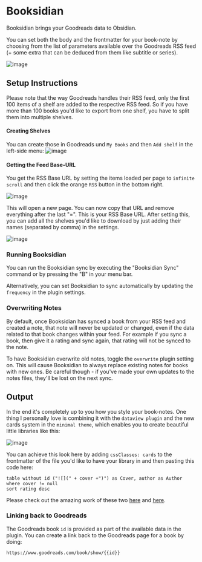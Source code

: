 # Booksidian

Booksidian brings your Goodreads data to Obsidian.

You can set both the body and the frontmatter for your book-note by choosing from the list of parameters available over the Goodreads RSS feed (+ some extra that can be deduced from them like subtitle or series).

![image](https://user-images.githubusercontent.com/46029522/152006018-bfab5d8a-e829-4dbd-b19e-84a9af19e258.png)

## Setup Instructions

Please note that the way Goodreads handles their RSS feed, only the first 100 items of a shelf are added to the respective RSS feed. So if you have more than 100 books you'd like to export from one shelf, you have to split them into multiple shelves.

#### Creating Shelves
You can create those in Goodreads und `My Books` and then `Add shelf` in the left-side menu:
![image](https://user-images.githubusercontent.com/46029522/152001408-87c88a68-b161-4dfd-9845-d6036a05992b.png)

#### Getting the Feed Base-URL
You get the RSS Base URL by setting the items loaded per page to `infinite scroll` and then click the orange `RSS` button in the bottom right.

![image](https://user-images.githubusercontent.com/46029522/152004240-2580c551-d603-4119-9dd5-95a3bf68b764.png)


This will open a new page. You can now copy that URL and remove everything after the last "=". This is your RSS Base URL. After setting this, you can add all the shelves you'd like to download by just adding their names (separated by comma) in the settings.

![image](https://user-images.githubusercontent.com/46029522/152002763-444c05e1-3a5f-426b-9493-beb99deb9aa3.png)

### Running Booksidian
You can run the Booksidian sync by executing the "Booksidian Sync" command or by pressing the "B" in your menu bar.

Alternatively, you can set Booksidian to sync automatically by updating the `frequency` in the plugin settings.

### Overwriting Notes

By default, once Booksidian has synced a book from your RSS feed and created a note, that note will never be updated or changed, even if the data related to that book changes within your feed. For example if you sync a book, then give it a rating and sync again, that rating will not be synced to the note.

To have Booksidian overwrite old notes, toggle the `overwrite` plugin setting on. This will cause Booksidian to always replace existing notes for books with new ones. Be careful though - if you've made your own updates to the notes files, they'll be lost on the next sync.

## Output

In the end it's completely up to you how you style your book-notes. One thing I personally love is combining it with the `dataview plugin` and the new cards system in the `minimal theme`, which enables you to create beautiful little libraries like this: 

![image](https://user-images.githubusercontent.com/46029522/151970426-377a5997-7c15-4670-b423-17bb04b3720a.png)

You can achieve this look here by adding `cssClasses: cards` to the frontmatter of the file you'd like to have your library in and then pasting this code here:

```dataview
table without id ("![](" + cover +")") as Cover, author as Author
where cover != null
sort rating desc
```

Please check out the amazing work of these two [here](https://github.com/blacksmithgu/obsidian-dataview) and [here](https://github.com/kepano/obsidian-minimal).

### Linking back to Goodreads

The Goodreads book `id` is provided as part of the available data in the plugin. You can create a link back to the Goodreads page for a book by doing:

```
https://www.goodreads.com/book/show/{{id}}
```


